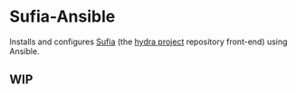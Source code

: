 # Sufia-Ansible

Installs and configures [Sufia](https://github.com/projecthydra/sufia/) (the [hydra project](https://projecthydra.org/) repository front-end) using Ansible.

## WIP
